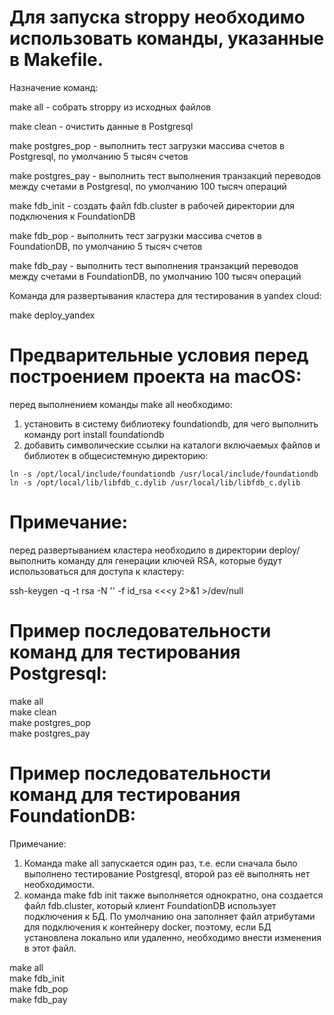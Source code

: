 
# Для запуска stroppy необходимо использовать команды, указанные в Makefile.

Назначение команд:

make all - собрать stroppy из исходных файлов

make clean - очистить данные в Postgresql

make postgres_pop - выполнить тест загрузки массива счетов в Postgresql, по умолчанию 5 тысяч счетов

make postgres_pay - выполнить тест выполнения транзакций переводов между счетами в Postgresql, по умолчанию 100 тысяч операций

make fdb_init - создать файл fdb.cluster в рабочей директории для подключения к FoundationDB

make fdb_pop - выполнить тест загрузки массива счетов в FoundationDB, по умолчанию 5 тысяч счетов

make fdb_pay - выполнить тест выполнения транзакций переводов между счетами в FoundationDB, по умолчанию 100 тысяч операций

Команда для развертывания кластера для тестирования в yandex cloud:

make deploy_yandex

# Предварительные условия перед построением проекта на macOS:

перед выполнением команды make all необходимо:

1. установить в систему библиотеку foundationdb, для чего выполнить команду port install foundationdb
2. добавить символические ссылки на каталоги включаемых файлов и библиотек в общесистемную директорию:
```
ln -s /opt/local/include/foundationdb /usr/local/include/foundationdb
ln -s /opt/local/lib/libfdb_c.dylib /usr/local/lib/libfdb_c.dylib
```

# Примечание:
перед развертыванием кластера необходило в директории deploy/
выполнить команду для генерации ключей RSA, которые будут использоваться для доступа к кластеру:

ssh-keygen -q -t rsa -N '' -f id_rsa <<<y 2>&1 >/dev/null

# Пример последовательности команд для тестирования Postgresql:

make all  
make clean  
make postgres_pop  
make postgres_pay  

# Пример последовательности команд для тестирования FoundationDB:

Примечание: 
1. Команда make all запускается один раз, т.е. если сначала было выполнено тестирование Postgresql, 
второй раз её выполнять нет необходимости. 
2. команда make fdb init также выполняется однократно, она создается файл fdb.cluster, который клиент FoundationDB использует 
подключения к БД. По умолчанию она заполняет файл атрибутами для подключения к контейнеру docker, поэтому, если БД установлена
локально или удаленно, необходимо внести изменения в этот файл. 

make all  
make fdb_init  
make fdb_pop  
make fdb_pay  

